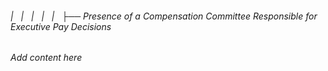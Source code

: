###### |   |   |   |   |   ├── Presence of a Compensation Committee Responsible for Executive Pay Decisions

*Add content here*